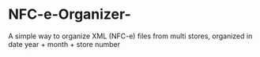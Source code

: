 # NFC-e-Organizer-
 A simple way to organize XML (NFC-e) files from multi stores,  organized in date year + month + store number
